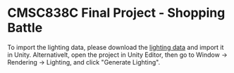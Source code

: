 # CMSC838C Final Project - Shopping Battle

To import the lighting data, please download the [lighting data](https://drive.google.com/drive/folders/1XmjJS1-bC0UMmmgQ37plzQO2NDo-EUVX?usp=sharing) and import it in Unity. Alternativelt, open the project in Unity Editor, then go to Window → Rendering → Lighting, and click "Generate Lighting". 
